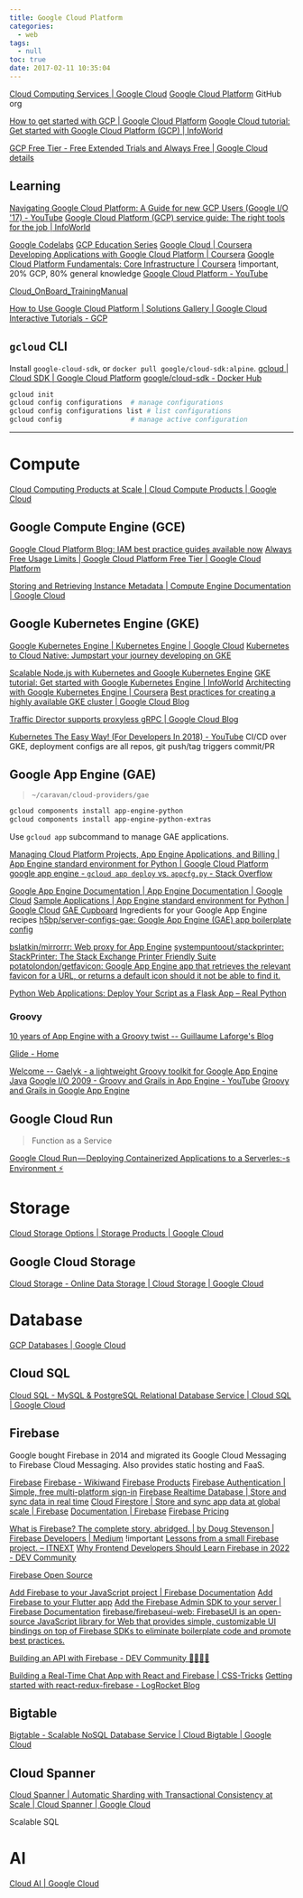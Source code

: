 ```yaml
---
title: Google Cloud Platform
categories:
  - web
tags:
  - null
toc: true
date: 2017-02-11 10:35:04
---
```


[Cloud Computing Services | Google Cloud](https://cloud.google.com/)
[Google Cloud Platform](https://github.com/GoogleCloudPlatform) GitHub org

[How to get started with GCP | Google Cloud Platform](https://cloud.google.com/getting-started/)
[Google Cloud tutorial: Get started with Google Cloud Platform (GCP) | InfoWorld](https://www.infoworld.com/article/3267929/google-cloud-tutorial-get-started-with-google-cloud.html)

[GCP Free Tier - Free Extended Trials and Always Free | Google Cloud](https://cloud.google.com/free/) [details](https://cloud.google.com/free/docs/gcp-free-tier#always-free)

## Learning

[Navigating Google Cloud Platform: A Guide for new GCP Users (Google I/O '17) - YouTube](https://www.youtube.com/watch?v=RynMOvYdsCg)
[Google Cloud Platform (GCP) service guide: The right tools for the job | InfoWorld](https://www.infoworld.com/article/3254749/cloud-computing/google-cloud-platform-services-guide-the-right-tools-for-the-job.html)

[Google Codelabs](https://codelabs.developers.google.com/?cat=Cloud)
[GCP Education Series](https://codelabs.developers.google.com/gcp-edu)
[Google Cloud | Coursera](https://www.coursera.org/googlecloud)
[Developing Applications with Google Cloud Platform | Coursera](https://www.coursera.org/specializations/developing-apps-gcp)
[Google Cloud Platform Fundamentals: Core Infrastructure | Coursera](https://www.coursera.org/learn/gcp-fundamentals) !important, 20% GCP, 80% general knowledge
[Google Cloud Platform - YouTube](https://www.youtube.com/googlecloudplatform)

[Cloud_OnBoard_TrainingManual](https://lp.google-mkto.com/rs/248-TPC-286/images/Cloud_OnBoard_TrainingManual.pdf)

[How to Use Google Cloud Platform | Solutions Gallery | Google Cloud](https://cloud.google.com/docs/tutorials)
[Interactive Tutorials - GCP](https://console.cloud.google.com/getting-started?tutorial=toc)

## `gcloud` CLI

Install `google-cloud-sdk`, or `docker pull google/cloud-sdk:alpine`.
[gcloud | Cloud SDK | Google Cloud Platform](https://cloud.google.com/sdk/gcloud/reference/)
[google/cloud-sdk - Docker Hub](https://hub.docker.com/r/google/cloud-sdk/)

```sh
gcloud init
gcloud config configurations  # manage configurations
gcloud config configurations list # list configurations
gcloud config                 # manage active configuration
```

---

# Compute

[Cloud Computing Products at Scale | Cloud Compute Products | Google Cloud](https://cloud.google.com/products/compute/)

## Google Compute Engine (GCE)

[Google Cloud Platform Blog: IAM best practice guides available now](https://cloudplatform.googleblog.com/2016/03/IAM-best-practice-guides-available-now.html)
[Always Free Usage Limits | Google Cloud Platform Free Tier | Google Cloud Platform](https://cloud.google.com/free/docs/always-free-usage-limits)

[Storing and Retrieving Instance Metadata | Compute Engine Documentation | Google Cloud](https://cloud.google.com/compute/docs/storing-retrieving-metadata)

## Google Kubernetes Engine (GKE)

[Google Kubernetes Engine | Kubernetes Engine | Google Cloud](https://cloud.google.com/kubernetes-engine/)
[Kubernetes to Cloud Native: Jumpstart your journey developing on GKE](https://inthecloud.withgoogle.com/gke-ebook-21/dl-cd.html)

[Scalable Node.js with Kubernetes and Google Kubernetes Engine](https://nodesource.com/blog/scalable-nodejs-with-kubernetes-and-google-kubernetes-engine/)
[GKE tutorial: Get started with Google Kubernetes Engine | InfoWorld](https://www.infoworld.com/article/3292637/cloud-computing/gke-tutorial-get-started-with-google-kubernetes-engine.html)
[Architecting with Google Kubernetes Engine | Coursera](https://www.coursera.org/specializations/architecting-google-kubernetes-engine)
[Best practices for creating a highly available GKE cluster | Google Cloud Blog](https://cloud.google.com/blog/products/containers-kubernetes/best-practices-for-creating-a-highly-available-gke-cluster)

[Traffic Director supports proxyless gRPC | Google Cloud Blog](https://cloud.google.com/blog/products/networking/traffic-director-supports-proxyless-grpc)

[Kubernetes The Easy Way! (For Developers In 2018) - YouTube](https://www.youtube.com/watch?v=kOa_llowQ1c) CI/CD over GKE, deployment configs are all repos, git push/tag triggers commit/PR

## Google App Engine (GAE)

> `~/caravan/cloud-providers/gae`

```sh
gcloud components install app-engine-python
gcloud components install app-engine-python-extras
```

Use `gcloud app` subcommand to manage GAE applications.

[Managing Cloud Platform Projects, App Engine Applications, and Billing | App Engine standard environment for Python | Google Cloud Platform](https://cloud.google.com/appengine/docs/python/console/)
[google app engine - `gcloud app deploy` vs. `appcfg.py` - Stack Overflow](http://stackoverflow.com/questions/39280666/gcloud-app-deploy-vs-appcfg-py)

[Google App Engine Documentation | App Engine Documentation | Google Cloud](https://cloud.google.com/appengine/docs/)
[Sample Applications | App Engine standard environment for Python | Google Cloud](https://cloud.google.com/appengine/docs/standard/python/samples)
[GAE Cupboard](http://www.gaecupboard.com/) Ingredients for your Google App Engine recipes
[h5bp/server-configs-gae: Google App Engine (GAE) app boilerplate config](https://github.com/h5bp/server-configs-gae)

[bslatkin/mirrorrr: Web proxy for App Engine](https://github.com/bslatkin/mirrorrr)
[systempuntoout/stackprinter: StackPrinter: The Stack Exchange Printer Friendly Suite](https://github.com/systempuntoout/stackprinter)
[potatolondon/getfavicon: Google App Engine app that retrieves the relevant favicon for a URL, or returns a default icon should it not be able to find it.](https://github.com/potatolondon/getfavicon)

[Python Web Applications: Deploy Your Script as a Flask App – Real Python](https://realpython.com/python-web-applications/)

### Groovy

[10 years of App Engine with a Groovy twist -- Guillaume Laforge's Blog](http://glaforge.appspot.com/article/10-years-of-app-engine-with-a-groovy-twist)

[Glide - Home](http://glide-gae.appspot.com/)

[Welcome -- Gaelyk - a lightweight Groovy toolkit for Google App Engine Java](http://gaelyk.appspot.com/)
[Google I/O 2009 - Groovy and Grails in App Engine - YouTube](https://www.youtube.com/watch?v=NEnniZTdOYk)
[Groovy and Grails in Google App Engine](https://www.slideshare.net/glaforge/groovy-and-grails-in-google-app-engine)

## Google Cloud Run

> Function as a Service

[Google Cloud Run — Deploying Containerized Applications to a Serverles:-s Environment ⚡](https://medium.com/@timtech4u/deploy-serverless-container-google-cloud-run-68d716af7716)

# Storage

[Cloud Storage Options | Storage Products | Google Cloud](https://cloud.google.com/products/storage/)

## Google Cloud Storage

[Cloud Storage - Online Data Storage | Cloud Storage | Google Cloud](https://cloud.google.com/storage/)

# Database

[GCP Databases | Google Cloud](https://cloud.google.com/products/databases/)

## Cloud SQL

[Cloud SQL - MySQL & PostgreSQL Relational Database Service | Cloud SQL | Google Cloud](https://cloud.google.com/sql/)

## Firebase

Google bought Firebase in 2014 and migrated its Google Cloud Messaging to Firebase Cloud Messaging.
Also provides static hosting and FaaS.

[Firebase](https://firebase.google.com/)
[Firebase - Wikiwand](http://www.wikiwand.com/en/Firebase)
[Firebase Products](https://firebase.google.com/products-build)
[Firebase Authentication | Simple, free multi-platform sign-in](https://firebase.google.com/products/auth)
[Firebase Realtime Database | Store and sync data in real time](https://firebase.google.com/products/realtime-database/)
[Cloud Firestore | Store and sync app data at global scale | Firebase](https://firebase.google.com/products/firestore)
[Documentation | Firebase](https://firebase.google.com/docs/)
[Firebase Pricing](https://firebase.google.com/pricing)

[What is Firebase? The complete story, abridged. | by Doug Stevenson | Firebase Developers | Medium](https://medium.com/firebase-developers/what-is-firebase-the-complete-story-abridged-bcc730c5f2c0) !important
[Lessons from a small Firebase project. – ITNEXT](https://itnext.io/lessons-from-a-long-week-with-firebase-b433ce8ee49e)
[Why Frontend Developers Should Learn Firebase in 2022 - DEV Community](https://dev.to/javinpaul/why-frontend-developers-should-learn-firebase-in-2022-1kga)

[Firebase Open Source](https://firebaseopensource.com/)

[Add Firebase to your JavaScript project | Firebase Documentation](https://firebase.google.com/docs/web/setup)
[Add Firebase to your Flutter app](https://firebase.google.com/docs/flutter/setup?platform=ios)
[Add the Firebase Admin SDK to your server | Firebase Documentation](https://firebase.google.com/docs/admin/setup)
[firebase/firebaseui-web: FirebaseUI is an open-source JavaScript library for Web that provides simple, customizable UI bindings on top of Firebase SDKs to eliminate boilerplate code and promote best practices.](https://github.com/firebase/firebaseui-web)

[Building an API with Firebase - DEV Community 👩‍💻👨‍💻](https://dev.to/andrewevans0102/building-an-api-with-firebase-3h7e)

[Building a Real-Time Chat App with React and Firebase | CSS-Tricks](https://css-tricks.com/building-a-real-time-chat-app-with-react-and-firebase/)
[Getting started with react-redux-firebase - LogRocket Blog](https://blog.logrocket.com/getting-started-react-redux-firebase/)

## Bigtable

[Bigtable - Scalable NoSQL Database Service | Cloud Bigtable | Google Cloud](https://cloud.google.com/bigtable/)

## Cloud Spanner

[Cloud Spanner | Automatic Sharding with Transactional Consistency at Scale | Cloud Spanner | Google Cloud](https://cloud.google.com/spanner/)

Scalable SQL

# AI

[Cloud AI | Google Cloud](https://cloud.google.com/products/ai/)
